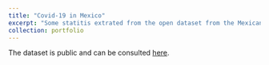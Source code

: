 ```yaml
---
title: "Covid-19 in Mexico"
excerpt: "Some statitis extrated from the open dataset from the Mexican Goverment    <br/><img src='/images/ages.jpg'>"
collection: portfolio
---
```


The dataset is public and can be consulted [here](https://datos.gob.mx/busca/dataset/informacion-referente-a-casos-covid-19-en-mexico).
